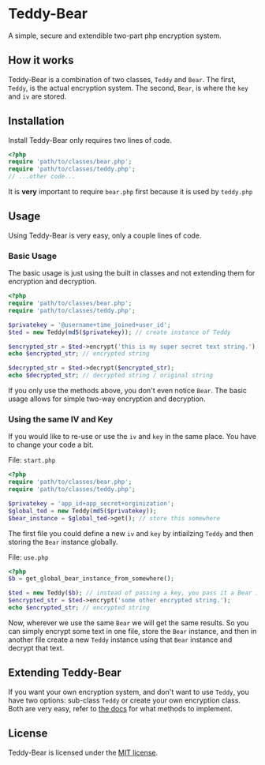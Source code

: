 # Teddy-Bear
A simple, secure and extendible two-part php encryption system.

## How it works
Teddy-Bear is a combination of two classes, `Teddy` and `Bear`. The first, `Teddy`, is the actual encryption system. The second, `Bear`, is where the `key` and `iv` are stored.

## Installation
Install Teddy-Bear only requires two lines of code.
```php
<?php
require 'path/to/classes/bear.php';
require 'path/to/classes/teddy.php';
// ...other code...
```
It is **very** important to require `bear.php` first because it is used by `teddy.php`

## Usage
Using Teddy-Bear is very easy, only a couple lines of code.

### Basic Usage
The basic usage is just using the built in classes and not extending them for encryption and decryption.
```php
<?php
require 'path/to/classes/bear.php';
require 'path/to/classes/teddy.php';

$privatekey = '@username+time_joined+user_id';
$ted = new Teddy(md5($privatekey)); // create instance of Teddy

$encrypted_str = $ted->encrypt('this is my super secret text string.');
echo $encrypted_str; // encrypted string

$decrypted_str = $ted->decrypt($encrypted_str);
echo $decrypted_str; // decrypted string / original string
```
If you only use the methods above, you don't even notice `Bear`. The basic usage allows for simple two-way encryption and decryption.

### Using the same IV and Key
If you would like to re-use or use the `iv` and `key` in the same place. You have to change your code a bit.

File: `start.php`
```php
<?php
require 'path/to/classes/bear.php';
require 'path/to/classes/teddy.php';

$privatekey = 'app_id+app_secret+orginization';
$global_ted = new Teddy(md5($privatekey));
$bear_instance = $global_ted->get(); // store this somewhere
```
The first file you could define a new `iv` and `key` by intiailzing `Teddy` and then storing the `Bear` instance globally.

File: `use.php`
```php
<?php
$b = get_global_bear_instance_from_somewhere();

$ted = new Teddy($b); // instead of passing a key, you pass it a Bear instance containing the IV and KEY.
$encrypted_str = $ted->encrypt('some other encrypted string.');
echo $encrypted_str; // encrypted string
```
Now, wherever we use the same `Bear` we will get the same results. So you can simply encrypt some text in one file, store the `Bear` instance, and then in another file create a new `Teddy` instance using that `Bear` instance and decrypt that text.

## Extending Teddy-Bear
If you want your own encryption system, and don't want to use `Teddy`, you have two options: sub-class `Teddy` or create your own encryption class. Both are very easy, refer to [the docs](https://github.com/j99/teddy-bear/raw/master/api.md) for what methods to implement.

## License
Teddy-Bear is licensed under the [MIT license](https://github.com/j99/teddy-bear/raw/master/LICENSE).